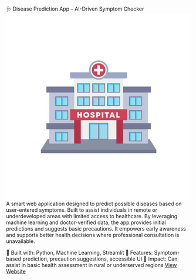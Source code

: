 🩺 Disease Prediction App – AI-Driven Symptom Checker
![App Screenshot](istockphoto-1524913019-612x612.jpg)
A smart web application designed to predict possible diseases based on user-entered symptoms. Built to assist individuals in remote or underdeveloped areas with limited access to healthcare. By leveraging machine learning and doctor-verified data, the app provides initial predictions and suggests basic precautions. It empowers early awareness and supports better health decisions where professional consultation is unavailable.

🔹 Built with: Python, Machine Learning, Streamlit
🔹 Features: Symptom-based prediction, precaution suggestions, accessible UI
🔹 Impact: Can assist in basic health assessment in rural or underserved regions
[View Website](https://ai-powered-disease-prediction-6396gr7cnvuns6ce6ocjve.streamlit.app/)


